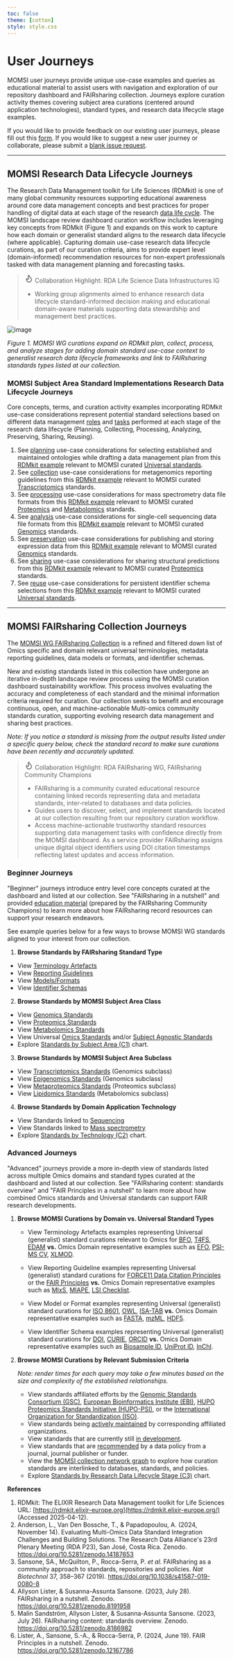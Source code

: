 ```yaml
---
toc: false
theme: [cotton]
style: style.css
---
```


# User Journeys

MOMSI user journeys provide unique use-case examples and queries as educational material to assist users with navigation and exploration of our repository dashboard and FAIRsharing collection. Journeys explore curation activity themes covering subject area curations (centered around application technologies), standard types, and research data lifecycle stage examples.

If you would like to provide feedback on our existing user journeys, please fill out this [form](https://forms.gle/uyovpTRTMpYbvoV57). If you would like to suggest a new user journey or collaborate, please submit a [blank issue request](https://github.com/RDA-MOMSI/Dashboard/issues).


---

## MOMSI Research Data Lifecycle Journeys

The Research Data Management toolkit for Life Sciences (RDMkit) is one of many global community resources supporting educational awareness around core data management concepts and best practices for proper handling of digital data at each stage of the research [data life cycle](https://rdmkit.elixir-europe.org/data_life_cycle). The MOMSI landscape review dashboard curation workflow includes leveraging key concepts from RDMkit (Figure 1) and expands on this work to capture how each domain or generalist standard aligns to the research data lifecycle (where applicable). Capturing domain use-case research data lifecycle curations, as part of our curation criteria, aims to provide expert level (domain-informed) recommendation resources for non-expert professionals tasked with data management planning and forecasting tasks.

> <svg xmlns="http://www.w3.org/2000/svg" width="20" height="20" viewBox="0 0 24 24" fill="none" stroke="currentColor" stroke-width="2" stroke-linecap="round" stroke-linejoin="round"><path d="M8.5 14.5A2.5 2.5 0 0 0 11 12c0-1.38-.5-2-1-3-1.072-2.143-.224-4.054 2-6 .5 2.5 2 4.9 4 6.5 2 1.6 3 3.5 3 5.5a7 7 0 1 1-14 0c0-1.153.433-2.294 1-3a2.5 2.5 0 0 0 2.5 2.5z"/></svg> Collaboration Highlight: RDA Life Science Data Infrastructures IG
>  - Working group alignments aimed to enhance research data lifecycle standard-informed decision making and educational domain-aware materials supporting data stewardship and management best practices.

<img src="https://github.com/user-attachments/assets/6e5708af-8e67-4f19-a83c-952c2e54add7" alt="image" style=“zoom:50%;” />

*Figure 1. MOMSI WG curations expand on RDMkit plan, collect, process, and analyze stages for adding domain standard use-case context to generalist research data lifecycle frameworks and link to FAIRsharing standards types listed at our collection.*

### MOMSI Subject Area Standard Implementations Research Data Lifecycle Journeys
Core concepts, terms, and curation activity examples incorporating RDMkit use-case considerations represent potential standard selections based on different data management [roles](https://rdmkit.elixir-europe.org/your_role) and [tasks](https://rdmkit.elixir-europe.org/your_tasks) performed at each stage of the research data lifecycle (Planning, Collecting, Processing, Analyzing, Preserving, Sharing, Reusing). 

1. See [planning](glossary/Planning) use-case considerations for selecting established and maintained ontologies while drafting a data management plan from this [RDMkit example](https://rdmkit.elixir-europe.org/metadata_management#how-do-you-find-appropriate-vocabularies-or-ontologies) relevant to MOMSI curated [Universal standards](glossary/Universal-Standards).
2. See [collection](glossary/Collection) use-case considerations for metagenomics reporting guidelines from this [RDMkit example](https://rdmkit.elixir-europe.org/marine_metagenomics#managing-marine-metagenomic-metadata) relevant to MOMSI curated [Transcriptomics](glossary/Transcriptomics) standards.
3. See [processing](glossary/Processing) use-case considerations for mass spectrometry data file formats from this [RDMkit example](https://rdmkit.elixir-europe.org/proteomics#processing-and-analysis-of-proteomics-data) relevant to MOMSI curated [Proteomics](glossary/Proteomics) and [Metabolomics](glossary/Metabolomics) standards.
4. See [analysis](glossary/Analysis) use-case considerations for single-cell sequencing data file formats from this [RDMkit example](https://rdmkit.elixir-europe.org/single_cell_sequencing#data-analysis-steps-and-related-format-for-single-cell-sequencing) relevant to MOMSI curated [Genomics](glossary/Genomics) standards.
5. See [preservation](glossary/Preservation) use-case considerations for publishing and storing expression data from this [RDMkit example](https://rdmkit.elixir-europe.org/single_cell_sequencing#long-term-data-storage-and-accessibility) relevant to MOMSI curated [Genomics](glossary/Genomics) standards.
6. See [sharing](glossary/Sharing) use-case considerations for sharing structural predictions from this [RDMkit example](https://rdmkit.elixir-europe.org/structural_bioinformatics#storing-and-sharing-experimentally-solved-structures) relevant to MOMSI curated [Proteomics](glossary/Proteomics) standards.
7. See [reuse](glossary/Reuse) use-case considerations for persistent identifier schema selections from this [RDMkit example](https://rdmkit.elixir-europe.org/identifiers#which-type-of-identifiers-should-you-use-for-data-publication) relevant to MOMSI curated [Universal standards](glossary/Universal-Standards).

---

## MOMSI FAIRsharing Collection Journeys

The [MOMSI WG FAIRsharing Collection](https://fairsharing.org/5742) is a refined and filtered down list of Omics specific and domain relevant universal terminologies, metadata reporting guidelines, data models or formats, and identifier schemas. 

New and existing standards listed in this collection have undergone an iterative in-depth landscape review process using the MOMSI curation dashboard sustainability workflow. This process involves evaluating the accuracy and completeness of each standard and the minimal information criteria required for curation. Our collection seeks to benefit and encourage continuous, open, and machine-actionable Multi-omics community standards curation, supporting evolving research data management and sharing best practices.

_Note: If you notice a standard is missing from the output results listed under a specific query below, check the standard record to make sure curations have been recently and accurately updated._

> <svg xmlns="http://www.w3.org/2000/svg" width="20" height="20" viewBox="0 0 24 24" fill="none" stroke="currentColor" stroke-width="2" stroke-linecap="round" stroke-linejoin="round"><path d="M8.5 14.5A2.5 2.5 0 0 0 11 12c0-1.38-.5-2-1-3-1.072-2.143-.224-4.054 2-6 .5 2.5 2 4.9 4 6.5 2 1.6 3 3.5 3 5.5a7 7 0 1 1-14 0c0-1.153.433-2.294 1-3a2.5 2.5 0 0 0 2.5 2.5z"/></svg> Collaboration Highlight: RDA FAIRsharing WG, FAIRsharing Community Champions
> - FAIRsharing is a community curated educational resource containing linked records representing data and metadata standards, inter-related to databases and data policies.
> - Guides users to discover, select, and implement standards located at our collection resulting  from our repository curation workflow.
> - Access machine-actionable trustworthy standard resources supporting data management tasks with confidence directly from the MOMSI dashboard. As a service provider FAIRsharing assigns unique digital object identifiers using DOI citation timestamps reflecting latest updates and access information.

### Beginner Journeys

"Beginner" journeys introduce entry level core concepts curated at the dashboard and listed at our collection. See "FAIRsharing in a nutshell" and provided [education material](https://fairsharing.org/educational) (prepared by the FAIRsharing Community Champions) to learn more about how FAIRsharing record resources can support your research endeavors.

See example queries below for a few ways to browse MOMSI WG standards aligned to your interest from our collection.

1. **Browse Standards by FAIRsharing Standard Type**
- View [Terminology Artefacts](https://fairsharing.org/5742?recordType=terminology_artefact&page=1)
- View [Reporting Guidelines](https://fairsharing.org/5742?page=1&recordType=reporting_guideline)
- View [Models/Formats](https://fairsharing.org/5742?page=1&recordType=model_and_format)
- View [Identifier Schemas](https://fairsharing.org/5742?page=1&recordType=identifier_schema)

2. **Browse Standards by MOMSI Subject Area Class**
- View [Genomics Standards](https://fairsharing.org/5742?subjects=genomics&page=1)
- View [Proteomics Standards](https://fairsharing.org/5742?subjects=proteomics&page=1)
- View [Metabolomics Standards](https://fairsharing.org/5742?subjects=metabolomics&page=1)
- View Universal [Omics Standards](https://fairsharing.org/5742?q=Omics) and/or [Subject Agnostic Standards](https://fairsharing.org/5742?q=Subject%20Agnostic)
- Explore [Standards by Subject Area (C1)](https://rda-momsi.github.io/Dashboard/example-circle) chart.

3. **Browse Standards by MOMSI Subject Area Subclass**
- View [Transcriptomics Standards](https://fairsharing.org/5742?subjects=transcriptomics&page=1) (Genomics subclass)
- View [Epigenomics Standards](https://fairsharing.org/5742?subjects=epigenomics&page=1) (Genomics subclass)
- View [Metaproteomics Standards](https://fairsharing.org/5742?subjects=metaproteomics&page=1) (Proteomics subclass)
- View [Lipidomics Standards](https://fairsharing.org/5742?subjects=lipidomics&page=1) (Metabolomics subclass)

4. **Browse Standards by Domain Application Technology**
- View Standards linked to [Sequencing](https://fairsharing.org/5742?q=Sequencing)
- View Standards linked to [Mass spectrometry](https://fairsharing.org/5742?q=Mass%20Spectrometry)
- Explore [Standards by Technology (C2)](https://rda-momsi.github.io/Dashboard/example-cluster) chart.

### Advanced Journeys

"Advanced" journeys provide a more in-depth view of standards listed across multiple Omics domains and standard types curated at the dashboard and listed at our collection. See "FAIRsharing content: standards overview" and "FAIR Principles in a nutshell" to learn more about how combined Omics standards and Universal standards can support FAIR research developments.

1. **Browse MOMSI Curations by Domain vs. Universal Standard Types**

   - View Terminology Artefacts examples representing Universal (generalist) standard curations relevant to Omics for [BFO](https://doi.org/10.25504/FAIRsharing.wcpd6f), [T4FS](https://doi.org/10.25504/FAIRsharing.fb99fa), [EDAM](https://doi.org/10.25504/FAIRsharing.a6r7zs) **vs.** Omics Domain representative examples such as [EFO](https://doi.org/10.25504/FAIRsharing.1gr4tz), [PSI-MS CV](https://doi.org/10.25504/FAIRsharing.sxh2dp), [XLMOD](https://doi.org/10.25504/FAIRsharing.6ccbe6).
  
   - View Reporting Guideline examples representing Universal (generalist) standard curations for [FORCE11 Data Citation Principles](https://doi.org/10.25504/FAIRsharing.9hynwc) or the [FAIR Principles](https://doi.org/10.25504/FAIRsharing.WWI10U) **vs.** Omics Domain representative examples such as [MIxS](https://doi.org/10.25504/FAIRsharing.9aa0zp), [MIAPE](https://doi.org/10.25504/FAIRsharing.5g1fma), [LSI Checklist](https://doi.org/10.25504/FAIRsharing.ffb40f).
  
   - View Model or Format examples representing Universal (generalist) standard curations for [ISO 8601](https://doi.org/10.25504/FAIRsharing.987d5a), [OWL](https://doi.org/10.25504/FAIRsharing.atygwy), [ISA-TAB](https://doi.org/10.25504/FAIRsharing.53gp75) **vs.** Omics Domain representative examples such as [FASTA](https://doi.org/10.25504/FAIRsharing.rz4vfg), [mzML](https://doi.org/10.25504/FAIRsharing.26dmba), [HDF5](https://doi.org/10.25504/FAIRsharing.wvgta9).
  
   - View Identifier Schema examples representing Universal (generalist) standard curations for [DOI](https://doi.org/10.25504/FAIRsharing.hFLKCn), [CURIE](https://doi.org/10.25504/FAIRsharing.af21db), [ORCID](https://doi.org/10.25504/FAIRsharing.OrNi1L) **vs.** Omics Domain representative examples such as [Biosample ID](https://doi.org/10.25504/FAIRsharing.322dc0), [UniProt ID](https://doi.org/10.25504/FAIRsharing.fd6003), [InChI](https://doi.org/10.25504/FAIRsharing.ddk9t9).

2. **Browse MOMSI Curations by Relevant Submission Criteria**

    _Note: render times for each query may take a few minutes based on the size and complexity of the established relationships._

   - View standards affiliated efforts by the [Genomic Standards Consortium (GSC)](https://fairsharing.org/5742?page=1&organisations=genomic%2520standards%2520consortium), [European Bioinformatics Institute (EBI)](https://fairsharing.org/5742?page=1&organisations=european%2520bioinformatics%2520institute), [HUPO Proteomics Standards Initiative (HUPO-PSI)](https://fairsharing.org/5742?page=1&organisations=proteomics%2520standards%2520initiative%2520%28psi%29%2520-%2520human%2520proteomics%2520organisation%2520%28hupo%29), or the [International Organization for Standardization (ISO)](https://fairsharing.org/5742?page=1&organisations=international%2520organization%2520for%2520standardization%2520%28iso%29).
   - View standards being [actively maintained](https://fairsharing.org/5742?page=1&isMaintained=true) by corresponding affiliated organizations.
   - View standards that are currently still [in development](https://fairsharing.org/5742?page=1&status=in_development).
   - View standards that are [recommended](https://fairsharing.org/5742?page=1&isRecommended=true) by a data policy from a journal, journal publisher or funder.
   - View the [MOMSI collection network graph](https://fairsharing.org/graph/5742) to explore how curation standards are interlinked to databases, standards, and policies.
   - Explore [Standards by Research Data Lifecycle Stage (C3)](https://rda-momsi.github.io/Dashboard/example-sunburst) chart.

**References**

1. RDMkit: The ELIXIR Research Data Management toolkit for Life Sciences URL: [https://rdmkit.elixir-europe.org](https://rdmkit.elixir-europe.org/) (Accessed 2025-04-12).
2. Anderson, L., Van Den Bossche, T., & Papadopoulou, A. (2024, November 14). Evaluating Multi-Omics Data Standard Integration Challenges and Building Solutions. The Research Data Alliance's 23rd Plenary Meeting (RDA P23), San José, Costa Rica. Zenodo. https://doi.org/10.5281/zenodo.14187653
3. Sansone, SA., McQuilton, P., Rocca-Serra, P. _et al._ FAIRsharing as a community approach to standards, repositories and policies. _Nat Biotechnol_ 37, 358–367 (2019). https://doi.org/10.1038/s41587-019-0080-8
4. Allyson Lister, & Susanna-Assunta Sansone. (2023, July 28). FAIRsharing in a nutshell. Zenodo. https://doi.org/10.5281/zenodo.8191958
5. Malin Sandström, Allyson Lister, & Susanna-Assunta Sansone. (2023, July 26). FAIRsharing content: standards overview. Zenodo. https://doi.org/10.5281/zenodo.8186982
6. Lister, A., Sansone, S.-A., & Rocca-Serra, P. (2024, June 19). FAIR Principles in a nutshell. Zenodo. https://doi.org/10.5281/zenodo.12167786
